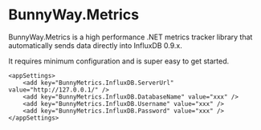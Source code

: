 # BunnyWay.Metrics
BunnyWay.Metrics is a high performance .NET metrics tracker library that automatically sends data directly into InfluxDB 0.9.x.

It requires minimum configuration and is super easy to get started.
```
<appSettings>
    <add key="BunnyMetrics.InfluxDB.ServerUrl" value="http://127.0.0.1/" />
    <add key="BunnyMetrics.InfluxDB.DatabaseName" value="xxx" />
    <add key="BunnyMetrics.InfluxDB.Username" value="xxx" />
    <add key="BunnyMetrics.InfluxDB.Password" value="xxx" />
</appSettings>
```
